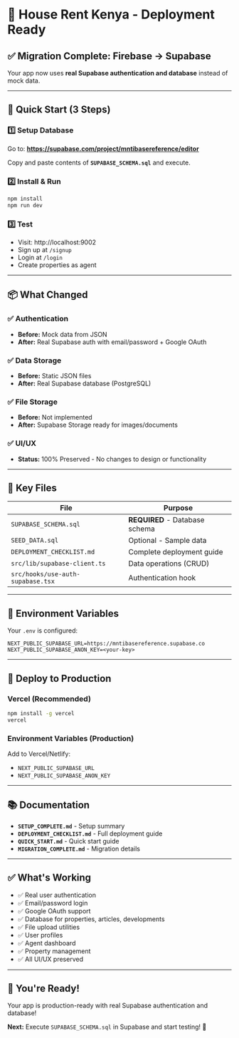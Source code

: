 # 🚀 House Rent Kenya - Deployment Ready

## ✅ Migration Complete: Firebase → Supabase

Your app now uses **real Supabase authentication and database** instead of mock data.

---

## 🎯 Quick Start (3 Steps)

### 1️⃣ Setup Database
Go to: **https://supabase.com/project/mntibasereference/editor**

Copy and paste contents of **`SUPABASE_SCHEMA.sql`** and execute.

### 2️⃣ Install & Run
```bash
npm install
npm run dev
```

### 3️⃣ Test
- Visit: http://localhost:9002
- Sign up at `/signup`
- Login at `/login`
- Create properties as agent

---

## 📦 What Changed

### ✅ Authentication
- **Before:** Mock data from JSON
- **After:** Real Supabase auth with email/password + Google OAuth

### ✅ Data Storage
- **Before:** Static JSON files
- **After:** Real Supabase database (PostgreSQL)

### ✅ File Storage
- **Before:** Not implemented
- **After:** Supabase Storage ready for images/documents

### ✅ UI/UX
- **Status:** 100% Preserved - No changes to design or functionality

---

## 📁 Key Files

| File | Purpose |
|------|---------|
| `SUPABASE_SCHEMA.sql` | **REQUIRED** - Database schema |
| `SEED_DATA.sql` | Optional - Sample data |
| `DEPLOYMENT_CHECKLIST.md` | Complete deployment guide |
| `src/lib/supabase-client.ts` | Data operations (CRUD) |
| `src/hooks/use-auth-supabase.tsx` | Authentication hook |

---

## 🔐 Environment Variables

Your `.env` is configured:
```env
NEXT_PUBLIC_SUPABASE_URL=https://mntibasereference.supabase.co
NEXT_PUBLIC_SUPABASE_ANON_KEY=<your-key>
```

---

## 🚀 Deploy to Production

### Vercel (Recommended)
```bash
npm install -g vercel
vercel
```

### Environment Variables (Production)
Add to Vercel/Netlify:
- `NEXT_PUBLIC_SUPABASE_URL`
- `NEXT_PUBLIC_SUPABASE_ANON_KEY`

---

## 📚 Documentation

- **`SETUP_COMPLETE.md`** - Setup summary
- **`DEPLOYMENT_CHECKLIST.md`** - Full deployment guide
- **`QUICK_START.md`** - Quick start guide
- **`MIGRATION_COMPLETE.md`** - Migration details

---

## ✅ What's Working

- ✅ Real user authentication
- ✅ Email/password login
- ✅ Google OAuth support
- ✅ Database for properties, articles, developments
- ✅ File upload utilities
- ✅ User profiles
- ✅ Agent dashboard
- ✅ Property management
- ✅ All UI/UX preserved

---

## 🎉 You're Ready!

Your app is production-ready with real Supabase authentication and database!

**Next:** Execute `SUPABASE_SCHEMA.sql` in Supabase and start testing! 🚀
